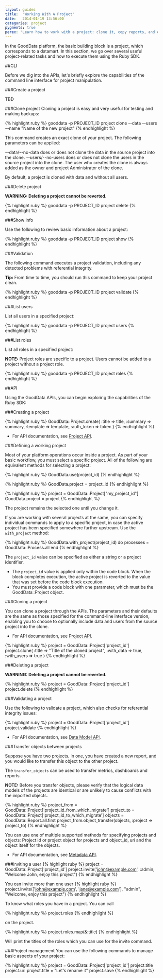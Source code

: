 ```yaml
---
layout: guides
title:  "Working With A Project"
date:   2014-01-19 13:56:00
categories: project
pygments: true
perex: "Learn how to work with a project: clone it, copy reports, and do various other tasks."
---
```


In the GoodData platform, the basic building block is a project, which corresponds to a datamart. In this section, we go over several useful project-related tasks and how to execute them using the Ruby SDK.

##CLI

Before we dig into the APIs, let's briefly explore the capabilities of the command line interface for project manipulation.

###Create a project

TBD

###Clone project
Cloning a project is easy and very useful for testing and making backups:

{% highlight ruby %}
  gooddata -p PROJECT_ID project clone --data --users --name "Name of the new project"
{% endhighlight %}

This command creates an exact clone of your project. The following parameters can be applied:

--data/--no-data does or does not clone the data in the source project into the clone.
--users/--no-users does or does not clone the users in the source project into the clone. The user who creates the clone is always added as the owner and project Administrator of the clone. 

By default, a project is cloned with data and without all users.

###Delete project

**WARNING: Deleting a project cannot be reverted.**

{% highlight ruby %}
  gooddata -p PROJECT_ID  project delete
{% endhighlight %}

###Show info 

Use the following to review basic information about a project:

{% highlight ruby %}
  gooddata -p PROJECT_ID  project show
{% endhighlight %}

###Validation

The following command executes a project validation, including any detected problems with referential integrity. 

**Tip:** From time to time, you should run this command to keep your project clean.

{% highlight ruby %}
  gooddata -p PROJECT_ID  project validate
{% endhighlight %}

###List users

List all users in a specified project:

{% highlight ruby %}
  gooddata -p PROJECT_ID  project users
{% endhighlight %}

###List roles

List all roles in a specified project:

**NOTE:** Project roles are specific to a project. Users cannot be added to a project without a project role.

{% highlight ruby %}
  gooddata -p PROJECT_ID  project roles
{% endhighlight %}

##API

Using the GoodData APIs, you can begin exploring the capabilities of the Ruby SDK:

###Creating a project

{% highlight ruby %}
GoodData::Project.create(
  :title => title,
  :summary => summary,
  :template => template,
  :auth_token => token
)
{% endhighlight %}

* For API documentation, see [Project API](https://developer.gooddata.com/api#project).

###Defining a working project

Most of your platform operations occur inside a project. As part of your basic workflow, you must select a specific project. All of the following are equivalent methods for selecting a project:

{% highlight ruby %}
  GoodData.use(project_id)
{% endhighlight %}

{% highlight ruby %}
  GoodData.project = project_id
{% endhighlight %}

{% highlight ruby %}
  project = GoodData::Project["my_project_id"]
  GoodData.project = project
{% endhighlight %}

The project remains the selected one until you change it. 

If you are working with several projects at the same, you can specify individual commands to apply to a specific project, in case the active project has been specified somewhere further upstream. Use the `with_project` method:

{% highlight ruby %}
  GoodData.with_project(project_id) do
    processes = GoodData::Process.all
  end
{% endhighlight %}

The `project_id` value can be specified as either a string or a project identifier. 
* The `project_id` value is applied only within the code block. When the block completes execution, the active project is reverted to the value that was set before the code block execution. 
* You must provide a code block with one parameter, which must be the GoodData::Project object. 

###Cloning a project

You can clone a project through the APIs. The parameters and their defaults are the same as those specified for the command-line interface version, enabling you to choose to optionally include data and users from the source project into the clone. 

* For API documentation, see [Project API](https://developer.gooddata.com/api#project).

{% highlight ruby %}
project = GoodData::Project['project_id']
project.clone(
  :title => "Title of the cloned project",
  :with_data => true,
  :with_users => true
)
{% endhighlight %}

###Deleting a project

**WARNING: Deleting a project cannot be reverted.**

{% highlight ruby %}
project = GoodData::Project['project_id']
project.delete
{% endhighlight %}

###Validating a project

Use the following to validate a project, which also checks for referential integrity issues:

{% highlight ruby %}
project = GoodData::Project['project_id']
project.validate
{% endhighlight %}
* For API documentation, see [Data Model API](https://developer.gooddata.com/api#data-model).

###Transfer objects between projects

Suppose you have two projects. In one, you have created a new report, and you would like to transfer this object to the other project. 

The `transfer_objects` can be used to transfer metrics, dashboards and reports. 

**NOTE:** Before you transfer objects, please verify that the logical data models of the projects are identical or are unlikely to cause conflicts with the imported objects.

{% highlight ruby %}
project_from = GoodData::Project['project_id_from_which_migrate']
project_to = GoodData::Project['project_id_to_which_migrate']
objects = GoodData::Report.all.first
project_from.object_transfer(objects, :project => project_to)
{% endhighlight %}

You can use one of multiple supported methods for specifying projects and objects: Project id or project object for projects and object_id, uri and the object itself for the objects.

* For API documentation, see [Metadata API](https://developer.gooddata.com/api#metadata).

###Inviting a user
{% highlight ruby %}
project = GoodData::Project['project_id']
project.invite('john@example.com', :admin, "Welcome John, enjoy this project")
{% endhighlight %}

You can invite more than one user
{% highlight ruby %}
project.invite(['john@example.com', 'jane@example.com'], "admin", "Welcome, enjoy this project")
{% endhighlight %}

To know what roles you have in a project. You can call

{% highlight ruby %}
project.roles
{% endhighlight %}

on the project.

{% highlight ruby %}
project.roles.map(&:title)
{% endhighlight %}

Will print the titles of the roles which you can use for the invite command.

###Project management
You can use the following commands to manage basic aspects of your project:

{% highlight ruby %}
project = GoodData::Project['project_id']
project.title
project.uri
project.title = "Let's rename it"
project.save
{% endhighlight %}
